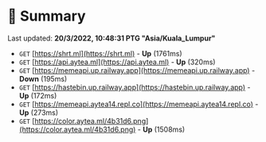 # 📖 Summary
Last updated: **20/3/2022, 10:48:31 PTG "Asia/Kuala_Lumpur"**

- `GET` [https://shrt.ml](https://shrt.ml) - **Up** (1761ms)
- `GET` [https://api.aytea.ml](https://api.aytea.ml) - **Up** (320ms)
- `GET` [https://memeapi.up.railway.app](https://memeapi.up.railway.app) - **Down** (195ms)
- `GET` [https://hastebin.up.railway.app](https://hastebin.up.railway.app) - **Up** (172ms)
- `GET` [https://memeapi.aytea14.repl.co](https://memeapi.aytea14.repl.co) - **Up** (273ms)
- `GET` [https://color.aytea.ml/4b31d6.png](https://color.aytea.ml/4b31d6.png) - **Up** (1508ms)
